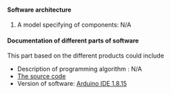 #### **Software architecture**
 
  1. A model specifying of components: N/A

 
 #### **Documentation of different parts of software**

 
This part based on the different products could include

- Description of programming algorithm : N/A  
- [The source code](https://wikifactory.com/@boettger/powerplanter/file/ESP%2032%20Arduino%20Code/powerplanter_9.ino) 
- Version of software: [Arduino IDE 1.8.15](https://www.arduino.cc/en/software)
